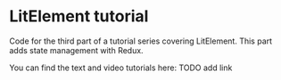 # LitElement tutorial

Code for the third part of a tutorial series covering LitElement. This part adds state management with Redux.

You can find the text and video tutorials here:
TODO add link
